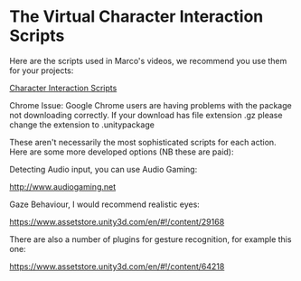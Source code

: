 # The Virtual Character Interaction Scripts

Here are the scripts used in Marco's videos, we recommend you use them for your projects:

[Character Interaction Scripts](https://d3c33hcgiwev3.cloudfront.net/JEChsohAEeianAr0yIdmDg_2473e660884011e8810d9719c51fcc0f_CharacterInteractionScripts.unitypackage?Expires=1707523200&Signature=M92yX47zI4dv79ZLxxd0Qaz0ypUKB31DNXazf~hbBZX4SyczhewWW1~kORFguBUKUH6mYJRncToVGebMZGispsnTowrUo-qCJjtkFCUyroWZssmvcFqmf7-DzWwCg7XMUL9XJbjHQGurIkgAJ89pzB0G-WhcfpIUOVt0XKSRPrg_&Key-Pair-Id=APKAJLTNE6QMUY6HBC5A)

Chrome Issue: Google Chrome users are having problems with the package not downloading correctly. If your download has file extension .gz please change the extension to .unitypackage

These aren't necessarily the most sophisticated scripts for each action. Here are some more developed options (NB these are paid):

Detecting Audio input, you can use Audio Gaming:

http://www.audiogaming.net

Gaze Behaviour, I would recommend realistic eyes:

https://www.assetstore.unity3d.com/en/#!/content/29168

There are also a number of plugins for gesture recognition, for example this one:

https://www.assetstore.unity3d.com/en/#!/content/64218